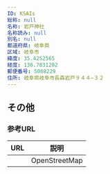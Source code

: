 ```yaml
---
ID: KSAIs
総称: null
名称: 岩戸神社
名称読み: null
別名: null
都道府県: 岐阜県
区域: 岐阜市
緯度: 35.4252565
経度: 136.7831202
郵便番号: 5008229
住所: 岐阜県岐阜市長森岩戸９４４−３２
---
```


## その他

### 参考URL

| URL | 説明          |
| --- | ------------- |
|     | OpenStreetMap |
